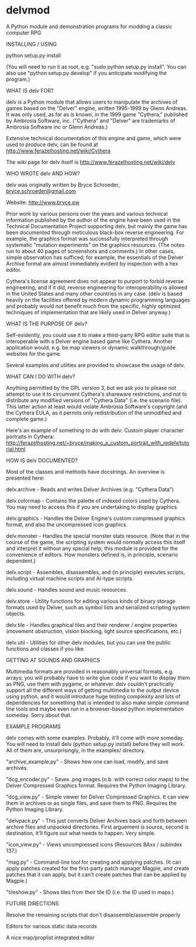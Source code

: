 # delvmod
A Python module and demonstration programs for modding a classic computer RPG


INSTALLING / USING

python setup.py install

(You will need to run it as root, e.g. "sudo python setup.py install". You can
also use "python setup.py develop" if you anticipate modifying the program.)

WHAT IS delv FOR?

delv is a Python module that allows users to manipulate the archives of games
based on the "Delver" engine, written 1995-1999 by Glenn Andreas. It was only
used, as far as is known, in the 1999 game "Cythera," published by Ambrosia
Software, inc. ("Cythera" and "Delver" are trademarks of Ambrosia Software inc 
or Glenn Andreas.)

Extensive technical documentation of this engine and game, which were used to
produce delv, can be found at http://www.ferazelhosting.net/wiki/Cythera

The wiki page for delv itself is http://www.ferazelhosting.net/wiki/delv


WHO WROTE delv AND HOW?

delv was originally written by Bryce Schroeder, bryce.schroeder@gmail.com

Website: http://www.bryce.pw

Prior work by various persons over the years and various technical information
published by the author of the engine have been used in the Technical 
Documentation Project supporting delv, but mainly the game has been documented
through meticulous black-box reverse engineering. For example, the graphics
format was successfully interpreted through systematic "mutation experiments"
on the graphics resources. (The notes run to about 40 pages of screenshots and
comments.) In other cases, simple observation has sufficed; for example, the
essentials of the Delver Archive format are almost immediately evident by 
inspection with a hex editor.

Cythera's license agreement does not appear to purport to forbid reverse 
engineering, and if it did, reverse engineering for interoperability is 
allowed in the United States and many other countries in any case. (delv is 
based heavily on the facilities offered by modern dynamic programming languages
and probably would not benefit much from the specific, highly optmized 
techniques of implementation that are likely used in Delver anyway.)


WHAT IS THE PURPOSE OF delv?

Self-evidently, you could use it to make a third-party RPG editor suite that is
interoperable with a Delver engine based game like Cythera. Another application
would, e.g. be map viewers or dynamic walkthrough/guide websites for the game.

Several examples and utilties are provided to showcase the usage of delv.


WHAT CAN I DO WITH delv?

Anything permitted by the GPL version 3, but we ask you to please not attempt 
to use it to circumvent Cythera's shareware restrictions, and not to distribute
any modified versions of "Cythera Data" (i.e. the scenario file). This latter 
action at least would violate Ambrosia Software's copyright (and the Cythera 
EULA, as it permits only redistribution of the unmodified and complete game.)

Here's an example of something to do with delv: Custom player character
portraits in Cythera: 
http://ferazelhosting.net/~bryce/making_a_custom_portrait_with_redelv/tutorial.html

HOW IS delv DOCUMENTED?

Most of the classes and methods have docstrings. An overview is presented here:

delv.archive - Reads and writes Delver Archives (e.g. "Cythera Data")

delv.colormap - Contains the palette of indexed colors used by Cythera. You 
may need to access this if you are undertaking to display graphics.

delv.graphics - Handles the Delver Engine's custom compressed graphics format,
and also the uncompressed icon graphics.

delv.monster - Handles the special monster stats resource. (Note that in the
course of the game, the scripting system would normally access this itself
and interpret it without any special help; this module is provided for the 
convenience of editors. How monsters defined is, in principle, scenario
dependent.)

delv.script - Assembles, disassembles, and (in principle) executes scripts,
 including virtual machine scripts and AI-type scripts.

delv.sound - Handles sound and music resources.

delv.store - Utility functions for editing various kinds of binary storage
formats used by Delver, such as symbol lists and serialized scripting system
objects.

delv.tile - Handles graphical tiles and their renderer / engine properties 
(movement obstruction, vision blocking, light source specifications, etc.)

delv.util - Utilities for other delv modules, but you can use the public 
functions and classes if you like. 


GETTING AT SOUNDS AND GRAPHICS

Multimedia formats are provided in reasonably universal formats, e.g. arrays;
you will probably have to write glue code if you want to display them as PNG,
use them with pygame, or whatever. delv couldn't practically support all the
different ways of getting multimedia to the output device using python, and it
would introduce huge testing complexity and lots of dependencies for something
that is intended to also make simple command line tools and maybe even run in
a browser-based python implementation someday. Sorry about that.


EXAMPLE PROGRAMS

delv comes with some examples. Probably, it'll come with more someday. You 
will need to install delv (python setup.py install) before they will work.
All of them are, unsurprisingly, in the examples/ directory.

"archive\_example.py" - Shows how one can load, modify, and save archives.

"dcg\_encoder.py" - Saves .png images (n.b. with correct color maps) to
the Delver Compressed Graphics format. Requires  the Python Imaging Library.

"dcg\_view.py" - Simple viewer for Delver Compressed Graphics. It can view
them in archives or as single files, and save them to PNG. Requires the
Python Imaging Library.

"delvpack.py" - This just converts Delver Archives back and forth between
archive files and unpacked directories. First arguement is source, second is 
destination, it'll figure out what needs to happen. Very simple.

"icon\_view.py" - Views uncompressed icons (Resources 8Axx / subindex 137.)

"mag.py" - Command-line tool for creating and applying patches. (It can apply
patches created for the first-party patch manager Magpie, and create patches
that it can apply, but it can't create patches that can be applied by Magpie.)

"tileshow.py" - Shows tiles from their tile ID (i.e. the ID used in maps.)

FUTURE DIRECTIONS

Resolve the remaining scripts that don't disassemble/assemble properly

Editors for various static data records

A nice map/proplist integrated editor
